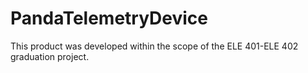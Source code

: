 # PandaTelemetryDevice
This product was developed within the scope of the ELE 401-ELE 402 graduation project.
